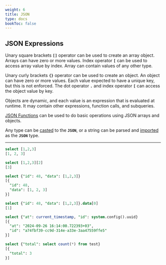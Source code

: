 ```yaml
---
weight: 6
title: JSON
type: docs
bookToc: false
---
```


## JSON Expressions

Unary square brackets **`[]`** operator can be used to create an array object. Arrays can have zero or
more values. Index operator **`[`** can be used to access array value by index.
Array can contain values of any other type.

Unary curly brackets **`{}`** operator can be used to create an object. An object can have zero or more values.
Each value expected to have a unique key, but this is not enforced. The dot operator **`.`** and index
operator **`[`** can access the object value by key.

Objects are dynamic, and each value is an expression that is evaluated at runtime.
It may contain other expressions, function calls, and subqueries.

[JSON Functions](/docs/sql/functions/json) can be used to do basic operations using JSON arrays and objects.

Any type can be [casted](/docs/sql/functions/casting) to the **`JSON`**, or a string can be
parsed and [imported](/docs/sql/functions/json) as the **`JSON`** type.

---

```SQL
select [1,2,3]
[1, 2, 3]

select [1,2,3][2]
[3]

select {"id": 48, "data": [1,2,3]}
[{
  "id": 48,
  "data": [1, 2, 3]
}]

select {"id": 48, "data": [1,2,3]}.data[0]
[1]

select {"at": current_timestamp, "id": system.config().uuid}
[{
  "at": "2024-09-26 16:14:00.722393+03",
  "id": "a74fbf39-cc9d-314e-a33e-3aa47559ffe5"
}]

select {"total": select count(*) from test}
[{
  "total": 3
}]
```
